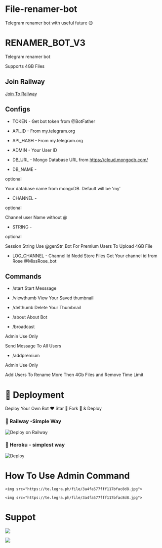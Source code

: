 # File-renamer-bot
Telegram renamer bot with useful future 😉
# RENAMER_BOT_V3

Telegram renamer bot

Supports 4GB Files 

## Join Railway

<a href="https://railway.app?referralCode=RFr_Ev">Join To Railway</a>

## Configs 

* TOKEN  - Get bot token from @BotFather

* API_ID        - From my.telegram.org 

* API_HASH      - From my.telegram.org 

* ADMIN         - Your User ID 

* DB_URL  - Mongo Database URL from https://cloud.mongodb.com/

* DB_NAME  -

optional

Your database name from mongoDB. Default will be 'my'

* CHANNEL        -

optional

Channel user Name without @

* STRING - 

optional

Session String Use @genStr_Bot For Premium Users To Upload 4GB File

* LOG_CHANNEL - Channel Id Nedd Store Files Get Your channel id from Rose @MissRose_bot

## Commands

* /start Start Messsage 

* /viewthumb View Your Saved thumbnail

* /delthumb Delete Your Thumbnail

* /about About Bot 

* /broadcast

Admin Use Only

Send Message To All Users

* /addpremium

Admin Use Only

Add Users To Rename More Then 4Gb Files and Remove Time Limit 

# 🚀 Deployment

Deploy Your Own Bot ♥️ Star 🌟 Fork 🍴 & Deploy

### 💜 Railway -Simple Way

![Deploy on Railway](https://railway.app/new/template/4x-y8J?referralCode=RFr_Ev)

### 💜 Heroku - simplest way

![Deploy](https://heroku.com/deploy?templatehttps://github.com/KATTATHIRSSUR/File-renamer-bot)

# How To Use Admin Command 

<p align="center">

    <img src="https://te.legra.ph/file/3a4fa577fff117bfac8d8.jpg">

</p>

<p align="center">

    <img src="https://te.legra.ph/file/3a4fa577fff117bfac8d8.jpg">

</p>

# Suppot

<a href="https://t.me/India"><img src="https://te.legra.ph/file/3a4fa577fff117bfac8d8.jpg"></a>

<a href="https://t.me/India"><img src="https://te.legra.ph/file/3a4fa577fff117bfac8d8.jpg">
